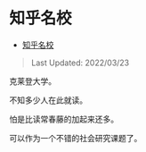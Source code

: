 # 知乎名校

- [知乎名校](https://zhuanlan.zhihu.com/p/485958690)

>Last Updated:  2022/03/23

克莱登大学。

  

  

不知多少人在此就读。

怕是比读常春藤的加起来还多。

可以作为一个不错的社会研究课题了。